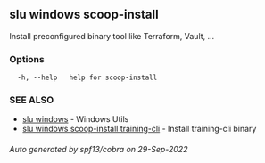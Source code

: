 ## slu windows scoop-install

Install preconfigured binary tool like Terraform, Vault, ...

### Options

```
  -h, --help   help for scoop-install
```

### SEE ALSO

* [slu windows](slu_windows.md)	 - Windows Utils
* [slu windows scoop-install training-cli](slu_windows_scoop-install_training-cli.md)	 - Install training-cli binary

###### Auto generated by spf13/cobra on 29-Sep-2022
